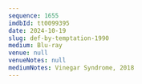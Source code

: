```yaml
---
sequence: 1655
imdbId: tt0099395
date: 2024-10-19
slug: def-by-temptation-1990
medium: Blu-ray
venue: null
venueNotes: null
mediumNotes: Vinegar Syndrome, 2018
---
```


